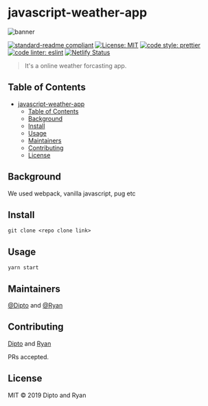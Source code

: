 # javascript-weather-app

![banner](media/Weather-app.gif)

[![standard-readme compliant](https://img.shields.io/badge/standard--readme-OK-green.svg?style=flat-square)](https://github.com/RichardLitt/standard-readme)
[![License: MIT](https://img.shields.io/badge/License-MIT-yellow.svg)](https://opensource.org/licenses/MIT)
[![code style: prettier](https://img.shields.io/badge/code_style-prettier-ff69b4.svg?style=flat-square)](https://github.com/prettier/prettier)
[![code linter: eslint](https://img.shields.io/badge/linter-eslint-blue)](https://github.com/eslint/eslint)
[![Netlify Status](https://api.netlify.com/api/v1/badges/737780bd-7575-49bc-9e7c-26d55f94f506/deploy-status)](https://app.netlify.com/sites/blissful-minsky-9f6458/deploys)

> It&#39;s a online weather forcasting app.

## Table of Contents

- [javascript-weather-app](#javascript-weather-app)
  - [Table of Contents](#table-of-contents)
  - [Background](#background)
  - [Install](#install)
  - [Usage](#usage)
  - [Maintainers](#maintainers)
  - [Contributing](#contributing)
  - [License](#license)

## Background

We used webpack, vanilla javascript, pug etc

## Install

```
git clone <repo clone link>
```

## Usage

```
yarn start
```

## Maintainers

[@Dipto](https://github.com/dipto0321) and [@Ryan](https://github.com/rvvergara)

## Contributing

[Dipto](https://github.com/dipto0321) and [Ryan](https://github.com/rvvergara)

PRs accepted.

## License

MIT © 2019 Dipto and Ryan
